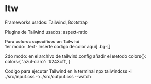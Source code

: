 # ltw
Frameworks usados: Tailwind, Bootstrap

Plugins de Tailwind usados:
    aspect-ratio






Para colores especificos en Tailwind  
1er modo:
    .text-[Inserte codigo de color aqui]
    .bg-[]

2do modo: en el archivo de tailwind.config
    añadir el metodo colors{}:
        colors:{
            'azul-claro': '#243cff',
        }

Codigo para ejecutar Tailwind en la terminal
npx tailwindcss -i ./src/input.css -o ./src/output.css --watch